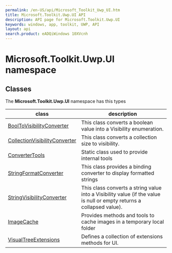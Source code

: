```yaml
---
permalink: /en-US/api/Microsoft_Toolkit_Uwp_UI.htm
title: Microsoft.Toolkit.Uwp.UI API 
description: API page for Microsoft.Toolkit.Uwp.UI
keywords: windows, app, toolkit, UWP, API
layout: api
search.product: eADQiWindows 10XVcnh
---
```



# Microsoft.Toolkit.Uwp.UI namespace

## Classes

The **Microsoft.Toolkit.Uwp.UI** namespace has this types


| class | description || --- | --- || [BoolToVisibilityConverter](Microsoft_Toolkit_Uwp_UI_Converters_BoolToVisibilityConverter.htm) | This class converts a boolean value into a Visibility enumeration. || [CollectionVisibilityConverter](Microsoft_Toolkit_Uwp_UI_Converters_CollectionVisibilityConverter.htm) | This class converts a collection size to visibility. || [ConverterTools](Microsoft_Toolkit_Uwp_UI_Converters_ConverterTools.htm) | Static class used to provide internal tools || [StringFormatConverter](Microsoft_Toolkit_Uwp_UI_Converters_StringFormatConverter.htm) | This class provides a binding converter to display formatted strings || [StringVisibilityConverter](Microsoft_Toolkit_Uwp_UI_Converters_StringVisibilityConverter.htm) | This class converts a string value into a Visibility value (if the value is null or empty returns a collapsed value). || [ImageCache](Microsoft_Toolkit_Uwp_UI_ImageCache.htm) | Provides methods and tools to cache images in a temporary local folder || [VisualTreeExtensions](Microsoft_Toolkit_Uwp_UI_VisualTreeExtensions.htm) | Defines a collection of extensions methods for UI. |